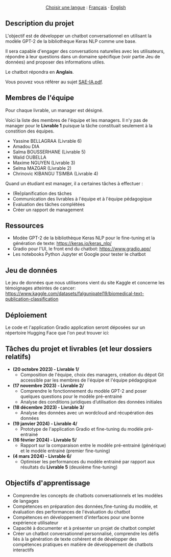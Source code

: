 <p align="center">
    <u>Choisir une langue</u> : 
    <a href="README_fr.md">Français</a>
    ·
    <a href="README.md">English</a>
</p>

## Description du projet
L'objectif est de développer un chatbot conversationnel en utilisant la modèle GPT-2 de la bibliothèque Keras NLP comme une base.

Il sera capable d'engager des conversations naturelles avec les utilisateurs, répondre à leur questions dans un domaine spécifique (voir partie Jeu de données) and proposer des informations utiles.

Le chatbot répondra en **Anglais**.

Vous pouvez vous référer au sujet <a href="SAE-IA.pdf">SAE-IA.pdf</a>.

## Membres de l'équipe
Pour chaque livrable, un manager est désigné.

Voici la liste des membres de l'équipe et les managers.
Il n'y pas de manager pour le **Livrable 1** puisque la tâche constituait seulement à la constition des équipes.

* Yassine BELLAGRAA (Livrable 6)
* Amadou DIA
* Salma BOUSSERHANE (Livrable 5)
* Walid OUBELLA
* Maxime NGUYEN (Livrable 3)
* Selma MAZGAR (Livrable 2)
* Chrinovic KIBANGU TSIMBA (Livrable 4)

Quand un étudiant est manager, il a certaines tâches à effectuer : 
* (Re)planification des tâches
* Communication des livrables à l'équipe et à l'équipe pédagogique
* Evaluation des tâches complétées
* Créer un rapport de management

## Ressources
* Modèe GPT-2 de la bibliothèque Keras NLP pour le fine-tuning et la génération de texte: https://keras.io/keras_nlp/
* Gradio pour l'UI, le front end du chatbot: https://www.gradio.app/
* Les notebooks Python Jupyter et Google pour tester le chatbot

## Jeu de données
Le jeu de données que nous utiliserons vient du site Kaggle et concerne les témoignages atteintes de cancer: https://www.kaggle.com/datasets/falgunipatel19/biomedical-text-publication-classification 

## Déploiement
Le code et l'application Gradio application seront déposées sur un répertoire Hugging Face que l'on peut trouver ici: 

## Tâches du projet et livrables (et leur dossiers relatifs)

* **(20 octobre 2023) - Livrable 1/** 
    * Composition de l'équipe, choix des managers, création du dépot Git accessible par les membres de l'équipe et l'équipe pédagogique  
* **(17 novembre 2023) - Livrable 2/**
    * Comprendre le fonctionnement du modèle GPT-2 and poser quelques questions pour le modèle pré-entrainé
    * Analyse des conditions juridiques d’utilisation des données initiales
* **(18 décembre 2023) - Livrable 3/**
    * Analyse des données avec un wordcloud and récupération des données
* **(19 janvier 2024) - Livrable 4/**
    * Prototype de l'application Gradio et fine-tuning du modèle pré-entrainé
* **(16 février 2024) - Livrable 5/**
    * Rapport sur la comparaison entre le modèle pré-entrainé (générique) et le modèle entrainé (premier fine-tuning)
* **(4 mars 2024) - Livrable 6/**
    * Optimiser les performances du modèle entrainé par rapport aux résultats du **Livrable 5** (deuxième fine-tuning)

## Objectifs d'apprentissage
* Comprendre les concepts de chatbots conversationnels et les modèles de langages
* Compétences en préparation des données,fine-tuning du modèle, et évaluation des performances de l'évaluation du chatbot 
* Compétences en développement d'interfaces pour une bonne expérience utilisateur 
* Capacité à documenter et à présenter un projet de chatbot complet
* Créer un chatbot conversationnel personnalisé, comprendre les défis liés à la génération de texte cohérent et de développer des compétences pratiques en matière de développement de chatbots
interactifs